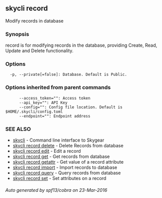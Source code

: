 ## skycli record

Modify records in database

### Synopsis


record is for modifying records in the database, providing Create, Read, Update and Delete functionality.

### Options

```
  -p, --private[=false]: Database. Default is Public.
```

### Options inherited from parent commands

```
      --access_token="": Access token
      --api_key="": API Key
      --config="": Config file location. Default is $HOME/.skycli/config.toml
      --endpoint="": Endpoint address
```

### SEE ALSO
* [skycli](skycli.md)	 - Command line interface to Skygear
* [skycli record delete](skycli_record_delete.md)	 - Delete Records from database
* [skycli record edit](skycli_record_edit.md)	 - Edit a record
* [skycli record get](skycli_record_get.md)	 - Get records from database
* [skycli record getattr](skycli_record_getattr.md)	 - Get value of a record attribute
* [skycli record import](skycli_record_import.md)	 - Import records to database
* [skycli record query](skycli_record_query.md)	 - Query records from database
* [skycli record set](skycli_record_set.md)	 - Set attributes on a record

###### Auto generated by spf13/cobra on 23-Mar-2016
